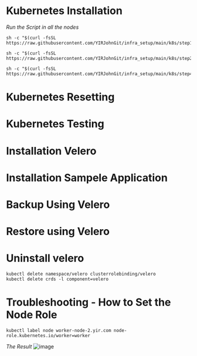 # Kubernetes Installation
_Run the Script in all the nodes_
```
sh -c "$(curl -fsSL https://raw.githubusercontent.com/YIRJohnGit/infra_setup/main/k8s/step1_k8s_all_nodes.sh)"
```

```
sh -c "$(curl -fsSL https://raw.githubusercontent.com/YIRJohnGit/infra_setup/main/k8s/step2_k8s_master_nodes.sh)"
```

```
sh -c "$(curl -fsSL https://raw.githubusercontent.com/YIRJohnGit/infra_setup/main/k8s/step4_k8s_master_nodes.sh)"

```

# Kubernetes Resetting

# Kubernetes Testing

# Installation Velero

# Installation Sampele Application

# Backup Using Velero

# Restore using Velero

# Uninstall velero
```
kubectl delete namespace/velero clusterrolebinding/velero
kubectl delete crds -l component=velero
```


# Troubleshooting - How to Set the Node Role
```
kubectl label node worker-node-2.yir.com node-role.kubernetes.io/worker=worker
```
_The Result_
![image](https://user-images.githubusercontent.com/111234771/205987328-2603d5df-d6b1-4742-9677-9502923af400.png)

